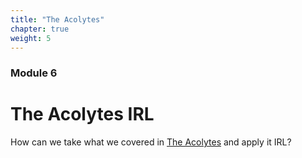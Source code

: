 ```yaml
---
title: "The Acolytes"
chapter: true
weight: 5
---
```

### Module 6
# The Acolytes IRL

How can we take what we covered in [The Acolytes](https://4.course.sjmd.space) and apply it IRL?
